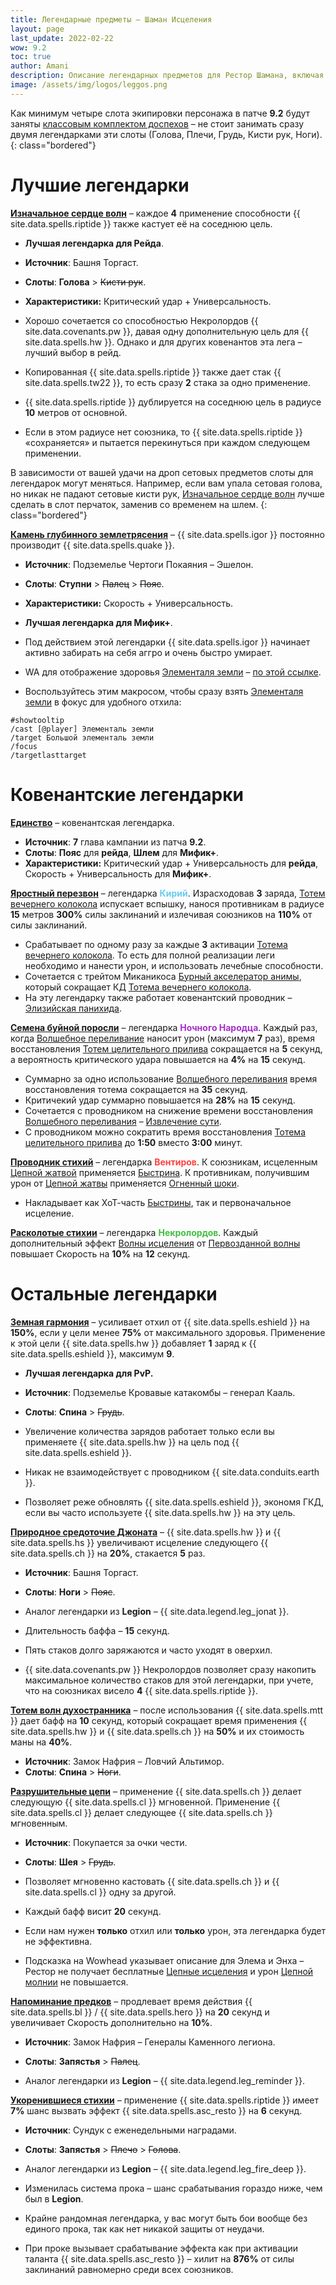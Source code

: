 ```yaml
---
title: Легендарные предметы – Шаман Исцеления
layout: page
last_update: 2022-02-22
wow: 9.2
toc: true
author: Amani
description: Описание легендарных предметов для Рестор Шамана, включая источники добычи, рекомендованные статы, слот и многое другое.
image: /assets/img/logos/leggos.png
---
```


Как минимум четыре слота экипировки персонажа в патче **9.2** будут заняты [классовым комплектом доспехов](https://stormkeeper.ru/resto/patch-9-2.html#%D0%BA%D0%BB%D0%B0%D1%81%D1%81%D0%BE%D0%B2%D1%8B%D0%B9-%D0%BA%D0%BE%D0%BC%D0%BF%D0%BB%D0%B5%D0%BA%D1%82-%D0%B4%D0%BE%D1%81%D0%BF%D0%B5%D1%85%D0%BE%D0%B2) – не стоит занимать сразу двумя легендарками эти слоты (Голова, Плечи, Грудь, Кисти рук, Ноги).
{: class="bordered"}


# Лучшие легендарки

<a href="https://ru.wowhead.com/spell=335889" target="blank" data-wh-icon-size="medium" >**Изначальное сердце волн**</a> – каждое **4** применение способности {{ site.data.spells.riptide }} также кастует её на соседнюю цель.

* **Лучшая легендарка для Рейда**.

* **Источник**: Башня Торгаст.  
* **Слоты**: **Голова** > ~~Кисти рук~~.
* **Характеристики:** Критический удар + Универсальность.

* Хорошо сочетается со способностью Некролордов {{ site.data.covenants.pw }}, давая одну дополнительную цель для {{ site.data.spells.hw }}. Однако и для других ковенантов эта лега – лучший выбор в рейд.
* Копированная {{ site.data.spells.riptide }} также дает стак {{ site.data.spells.tw22 }}, то есть сразу **2** стака за одно применение.
* {{ site.data.spells.riptide }} дублируется на соседнюю цель в радиусе **10** метров от основной.
* Если в этом радиусе нет союзника, то {{ site.data.spells.riptide }} «сохраняется» и пытается перекинуться при каждом следующем применении.

В зависимости от вашей удачи на дроп сетовых предметов слоты для легендарок могут меняться. Например, если вам упала сетовая голова, но никак не падают сетовые кисти рук, [Изначальное сердце волн](https://ru.wowhead.com/spell=335889) лучше сделать в слот перчаток, заменив со временем на шлем.
{: class="bordered"}

<a href="https://ru.wowhead.com/spell=336739" target="blank" data-wh-icon-size="medium" >**Камень глубинного землетрясения**</a> – {{ site.data.spells.igor }} постоянно производит {{ site.data.spells.quake }}.

* **Источник**: Подземелье Чертоги Покаяния – Эшелон.  
* **Слоты**: **Ступни** > ~~Палец~~ > ~~Пояс~~.
* **Характеристики:** Скорость + Универсальность.

* **Лучшая легендарка для Мифик+**.

* Под действием этой легендарки {{ site.data.spells.igor }} начинает активно забирать на себя аггро и очень быстро умирает.
* WA для отображение здоровья [Элементаля земли](https://ru.wowhead.com/spell=198103) – [по этой ссылке](https://wago.io/EarthElementalHP).
* Воспользуйтесь этим макросом, чтобы сразу взять [Элементаля земли](https://ru.wowhead.com/spell=198103) в фокус для удобного отхила:
~~~
#showtooltip
/cast [@player] Элементаль земли
/target Большой элементаль земли
/focus
/targetlasttarget
~~~

# Ковенантские легендарки

<a href="https://ru.wowhead.com/spell=364852/" target="blank" data-wh-icon-size="medium" >**Единство**</a> – ковенантская легендарка.

* **Источник**: **7** глава кампании из патча **9.2**.
* **Слоты**: **Пояс** для **рейда**, **Шлем** для **Мифик+**. 
* **Характеристики:** Критический удар + Универсальность для **рейда**, Скорость + Универсальность для **Мифик+**.


<a href="https://ru.wowhead.com/spell=356789" target="blank" data-wh-icon-size="medium" >**Яростный перезвон**</a> – легендарка <span style="color:#68ccef;font-size:1em;">**Кирий**</span>. Израсходовав **3** заряда, [Тотем вечернего колокола](https://ru.wowhead.com/spell=324386) испускает вспышку, нанося противникам в радиусе **15** метров **300%** силы заклинаний и излечивая союзников на **110%** от силы заклинаний.

* Срабатывает по одному разу за каждые **3** активации [Тотема вечернего колокола](https://ru.wowhead.com/spell=324386). То есть для полной реализации леги необходимо и нанести урон, и использовать лечебные способности. 
* Сочетается с трейтом Миканикоса [Бурный акселератор анимы](https://ru.wowhead.com/spell=352188), который сокращает КД [Тотема вечернего колокола](https://ru.wowhead.com/spell=324386).
* На эту легендарку также работает ковенантский проводник – [Элизийская панихида](https://ru.wowhead.com/spell=339182?ilvl=252).

<a href="https://ru.wowhead.com/spell=356218/" target="blank" data-wh-icon-size="medium" >**Семена буйной поросли**</a> – легендарка <span style="color:#a330c9;font-size:1em;">**Ночного Народца**</span>. Каждый раз, когда [Волшебное переливание](https://ru.wowhead.com/spell=328923) наносит урон (максимум **7** раз), время восстановления [Тотем целительного прилива](https://ru.wowhead.com/spell=108280) сокращается на **5** секунд, а вероятность критического удара повышается на **4%** на **15** секунд.

* Суммарно за одно использование [Волшебного переливания](https://ru.wowhead.com/spell=328923) время восстановления тотема сокращается на **35** секунд.
* Критичекий удар суммарно повышается на **28%** на **15** секунд.
* Сочетается с проводником на снижение времени восстановления [Волшебного переливания](https://ru.wowhead.com/spell=328923) – [Извлечение сути](https://ru.wowhead.com/spell=339183/%D0%B8%D0%B7%D0%B2%D0%BB%D0%B5%D1%87%D0%B5%D0%BD%D0%B8%D0%B5-%D1%81%D1%83%D1%82%D0%B8?ilvl=252).
* C проводником можно сократить время восстановления [Тотема целительного прилива](https://ru.wowhead.com/spell=108280) до **1:50** вместо **3:00** минут.

<a href="https://ru.wowhead.com/spell=356250" target="blank" data-wh-icon-size="medium" >**Проводник стихий**</a> – легендарка <span style="color:#ff4040;font-size:1em;">**Вентиров**</span>. К союзникам, исцеленным [Цепной жатвой](https://ru.wowhead.com/spell=320674) применяется [Быстрина](https://ru.wowhead.com/spell=61295). К противникам, получившим урон от [Цепной жатвы](https://ru.wowhead.com/spell=320674) применяется [Огненный шоки](https://ru.wowhead.com/spell=188389).

* Накладывает как ХоТ-часть [Быстрины](https://ru.wowhead.com/spell=61295), так и первоначальное исцеление.

<a href="https://ru.wowhead.com/spell=354647" target="blank" data-wh-icon-size="medium" >**Расколотые стихии**</a> – легендарка <span style="color:#40bf40;font-size:1em;">**Некролордов**</span>. Каждый дополнительный эффект [Волны исцеления](https://ru.wowhead.com/spell=77472) от [Первозданной волны](https://ru.wowhead.com/spell=326059) повышает Скорость на **10%** на **12** секунд.


# Остальные легендарки

<a href="https://ru.wowhead.com/spell=335886" target="blank" data-wh-icon-size="medium" >**Земная гармония**</a> – усиливает отхил от {{ site.data.spells.eshield }} на **150%**, если у цели менее **75%** от максимального здоровья. Применение к этой цели {{ site.data.spells.hw }} добавляет **1** заряд к {{ site.data.spells.eshield }}, максимум **9**.

* **Лучшая легендарка для PvP.**

* **Источник**: Подземелье Кровавые катакомбы – генерал Кааль.
* **Слоты**: **Спина** > ~~Грудь~~.

* Увеличение количества зарядов работает только если вы применяете {{ site.data.spells.hw }} на цель под {{ site.data.spells.eshield }}.  
* Никак не взаимодействует с проводником {{ site.data.conduits.earth }}.
* Позволяет реже обновлять {{ site.data.spells.eshield }}, экономя ГКД, если вы часто используете {{ site.data.spells.hw }} на эту цель.

<a href="https://ru.wowhead.com/spell=335893" target="blank" data-wh-icon-size="medium" >**Природное средоточие Джоната**</a> – {{ site.data.spells.hw }} и {{ site.data.spells.hs }} увеличивают исцеление следующего {{ site.data.spells.ch }} на **20%**, стакается **5** раз.

* **Источник**: Башня Торгаст.
* **Слоты**: **Ноги** > ~~Пояс~~.

* Аналог легендарки из **Legion** – {{ site.data.legend.leg_jonat }}. 
* Длительность баффа – **15** секунд.
* Пять стаков долго заряжаются и часто уходят в оверхил.
* {{ site.data.covenants.pw }} Некролордов позволяет сразу накопить максимальное количество стаков для этой легендарки, при учете, что на союзниках висело **4** {{ site.data.spells.riptide }}.

<a href="https://ru.wowhead.com/spell=335891" target="blank" data-wh-icon-size="medium" >**Тотем волн духостранника**</a> – после использования {{ site.data.spells.mtt }} дает бафф на **10** секунд, который сокращает время применения {{ site.data.spells.hw }} и {{ site.data.spells.ch }} на **50%** и их стоимость маны на **40%**.

* **Источник**: Замок Нафрия – Ловчий Альтимор.  
* **Слоты**: **Спина** > ~~Ноги~~.

<a href="https://ru.wowhead.com/spell=336735" target="blank" data-wh-icon-size="medium" >**Разрушительные цепи**</a> – применение {{ site.data.spells.ch }} делает следующую {{ site.data.spells.cl }} мгновенной. Применение {{ site.data.spells.cl }} делает следующее {{ site.data.spells.ch }} мгновенным.

* **Источник**: Покупается за очки чести.  
* **Слоты**: **Шея** > ~~Грудь~~.

* Позволяет мгновенно кастовать {{ site.data.spells.ch }} и {{ site.data.spells.cl }} одну за другой.
* Каждый бафф висит **20** секунд.
* Если нам нужен **только** отхил или **только** урон, эта легендарка будет не эффективна.
* Подсказка на Wowhead указывает описание для Элема и Энха – Рестор не получает бесплатные [Цепные исцеления](https://ru.wowhead.com/spell=1064) и урон [Цепной молнии](https://ru.wowhead.com/spell=188443) не повышается.

<a href="https://ru.wowhead.com/spell=336741" target="blank" data-wh-icon-size="medium" >**Напоминание предков**</a> – продлевает время действия {{ site.data.spells.bl }} / {{ site.data.spells.hero }} на **20** секунд и увеличивает Скорость дополнительно на **10%**.

* **Источник**: Замок Нафрия – Генералы Каменного легиона.  
* **Слоты**: **Запястья** > ~~Палец~~.

* Аналог легендарки из **Legion** – {{ site.data.legend.leg_reminder }}. 

<a href="https://ru.wowhead.com/spell=336738" target="blank" data-wh-icon-size="medium" >**Укоренившиеся стихии**</a> – применение {{ site.data.spells.riptide }} имеет **7%** шанс вызвать эффект {{ site.data.spells.asc_resto }} на **6** секунд.

* **Источник**: Сундук с еженедельными наградами.  
* **Слоты**: **Запястья** > ~~Плечо~~ > ~~Голова~~.

* Аналог легендарки из **Legion** – {{ site.data.legend.leg_fire_deep }}.
* Изменилась система прока – шанс срабатывания гораздо ниже, чем был в **Legion**.
* Крайне рандомная легендарка, у вас могут быть бои вообще без единого прока, так как нет никакой защиты от неудачи.
* При проке вызывает срабатывание эффекта как при активации таланта {{ site.data.spells.asc_resto }} – хилит на **876%** от силы заклинаний равномерно среди всех союзников.

